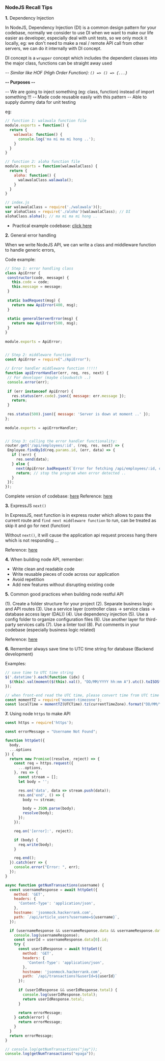 ### NodeJS Recall Tips

<b>1.</b> Dependency Injection

In NodeJS, Dependency Injection (DI) is a common design pattern for your codebase, normally we consider to use DI when we want to make our life easier as developer, especially deal with unit tests, so we only mock it locally, eg: we don't need to make a real / remote API call from other servers, we can do it internally with DI concept.

<string>DI concept is a `wrapper` concept which includes the dependent classes into the major class, functions can be straight away used</string>

<i>-- Similar like HOF (High Order Function): `() => () => {...}`</i>

<b>-- Purposes --</b>

-- We are going to inject something (eg: class, function) instead of import something !!!
-- Made code reusable easily with this pattern
-- Able to supply dummy data for unit testing

eg:

```js
// function 1: walawala function file
module.exports = function() {
  return {
    walawala: function() {
      console.log('ma mi ma mi hong ..');
    }
  }
}

// function 2: aloha function file
module.exports = function(walawalaClass) {
  return {
    aloha: function() {
      walawalaClass.walawala();
    }
  }
}

// index.js
var walawalaClass = require('./walawala')();
var alohaClass = require('./aloha')(walawalaClass); // DI
alohaClass.aloha(); // ma mi ma mi hong ..
```

* Practical example codebase: <a href="https://github.com/DamengRandom/node-dependency-injection-concept" target="_blank">click here</a>


<b>2.</b> General error handling
 
When we write NodeJS API, we can write a class and middleware function to handle generic errors,
 
Code example:
 
```js
// Step 1: error handling class
class ApiError {
 constructor(code, message) {
   this.code = code;
   this.message = message;
 }
 
 static badRequest(msg) {
   return new ApiError(400, msg);
 }
 
 static generalServerError(msg) {
   return new ApiError(500, msg);
 }
}
 
module.exports = ApiError;


// Step 2: middleware function
const ApiError = require("./ApiError");
 
// Error handler middleware function !!!!!
function apiErrorHandler(err, req, res, next) {
 // For developer (maybe cloudwatch ..)
 console.error(err);
 
 if (err instanceof ApiError) {
   res.status(err.code).json({ message: err.message });
   return;
 }
 
 res.status(500).json({ message: 'Server is down at moment ..' });
};
 
module.exports = apiErrorHandler;


// Step 3: calling the error handler functionality:
router.get('/api/employees/:id', (req, res, next) => {
 Employee.findById(req.params.id, (err, data) => {
   if (!err) {
     res.send(data);
   } else {
     next(ApiError.badRequest(`Error for fetching /api/employees/:id, details are: ${err}`));
     return; // stop the program when error detected ..
   }
 });
});
```
 
Complete version of codebase: <a href="" target="_blank">here</a>
Reference: <a href="youtube.com/watch?v=DyqVqaf1KnA" target="_blank">here</a>


<b>3.</b> ExpressJS `next()`

In ExpressJS, next function is in express router which allows to pass the current route and `find next middleware function` to run, can be treated as skip it and go for next (function)

Without `next()`, it will cause the application api request process hang there which is not responding ...
 
Reference: <a href="https://expressjs.com/en/guide/writing-middleware.html">here</a>


<b>4.</b> When building node API, remember:

  - Write clean and readable code
  - Write reusable pieces of code across our application
  - Avoid repetition
  - Add new features without disrupting existing code


<b>5.</b> Common good practices when building node restful API

(1). Create a folder structure for your project
(2). Separate business logic and API routes
(3). Use a service layer (controller class -> service class -> database access layer (DAL))
(4). Use dependency injection
(5). Use a config folder to organize configuration files
(6). Use another layer for third-party services calls
(7). Use a linter tool
(8). Put comments in your codebase (especially business logic related)

Reference: <a href="https://blog.logrocket.com/the-perfect-architecture-flow-for-your-next-node-js-project/#rule3useaservicelayer" target="_blank">here</a>


<b>6.</b> Remember always save time to UTC time string for database (Backend development)

Examples:

```js
// save time to UTC time string
$('.datetime').each(function (idx) {
  $(this).val(moment($(this).val(), "DD/MM/YYYY hh:mm A").utc().toISOString());
});

// when front-end read the UTC time, please convert time from UTC time string to local time string, example:
const momentTZ = require('moment-timezone');
const localTime = momentTZ(UTCTime).tz(currentTimeZone).format("DD/MM/YYYY hh:mm A");
```


<b>7.</b> Using node `https` to make API

```js
const https = require('https');

const errorMessage = "Username Not Found";

function httpGet({
  body,
  ...options
}) {
  return new Promise((resolve, reject) => {
    const req = https.request({
      ...options,
    }, res => {
      const stream = [];
      let body = '';

      res.on('data', data => stream.push(data));
      res.on('end', () => {
        body += stream;

        body = JSON.parse(body);
        resolve(body);
      });
    });

    req.on('[error]:', reject);

    if (body) {
      req.write(body);
    }

    req.end();
  }).catch(err => {
    console.error("Error: ", err);
  });
}

async function getNumTransactions(username) {
  const usernameResponse = await httpGet({
    method: 'GET',
    headers: {
      'Content-Type': 'application/json',
    },
    hostname: 'jsonmock.hackerrank.com',
    path: `/api/article_users?username=${username}`,
  });

  if (usernameResponse && usernameResponse.data && usernameResponse.data[0] && usernameResponse.data[0].id) {
    console.log(usernameResponse);
    const userId = usernameResponse.data[0].id;
    try {
      const userIdResponse = await httpGet({
        method: 'GET',
        headers: {
          'Content-Type': 'application/json',
        },
        hostname: 'jsonmock.hackerrank.com',
        path: `/api/transactions?&userId=${userId}`
      });
  
      if (userIdResponse && userIdResponse.total) {
        console.log(userIdResponse.total);
        return userIdResponse.total;
      }
  
      return errorMessage;
    } catch(error) {
      return errorMessage;
    }
  }
  return errorMessage;
}

// console.log(getNumTransactions("jay"));
console.log(getNumTransactions("epaga"));
```
